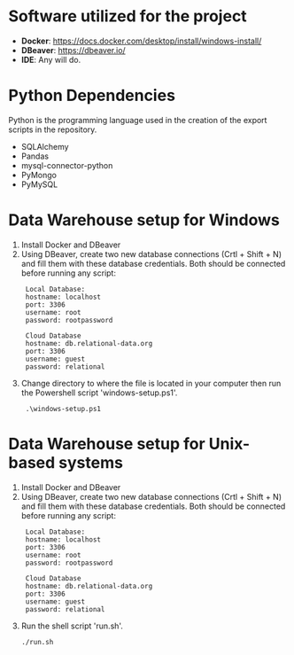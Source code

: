 # Software utilized for the project
- **Docker**: https://docs.docker.com/desktop/install/windows-install/
- **DBeaver**: https://dbeaver.io/
- **IDE**: Any will do.

# Python Dependencies
Python is the programming language used in the creation of the export scripts in the repository. 
- SQLAlchemy
- Pandas
- mysql-connector-python
- PyMongo
- PyMySQL

# Data Warehouse setup for Windows
1. Install Docker and DBeaver
2. Using DBeaver, create two new database connections (Crtl + Shift + N) and fill them with these database credentials. Both should be connected before running any script:
   ```
    Local Database:
    hostname: localhost
    port: 3306
    username: root
    password: rootpassword
    
    Cloud Database
    hostname: db.relational-data.org
    port: 3306
    username: guest
    password: relational
   ```
3. Change directory to where the file is located in your computer then run the Powershell script 'windows-setup.ps1'.
   ```
    .\windows-setup.ps1
   ```
   
# Data Warehouse setup for Unix-based systems
1. Install Docker and DBeaver
2. Using DBeaver, create two new database connections (Crtl + Shift + N) and fill them with these database credentials. Both should be connected before running any script:
   ```
    Local Database:
    hostname: localhost
    port: 3306
    username: root
    password: rootpassword
    
    Cloud Database
    hostname: db.relational-data.org
    port: 3306
    username: guest
    password: relational
   ```
3. Run the shell script 'run.sh'.
   ```
   ./run.sh
   ```


